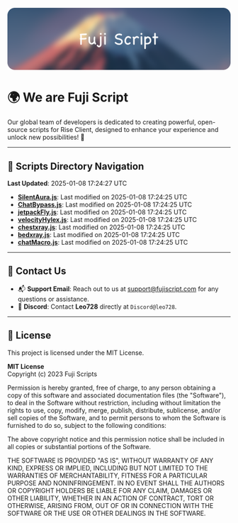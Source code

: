 ![Banner](.github/b.webp)

# 🌍 **We are Fuji Script**

Our global team of developers is dedicated to creating powerful, open-source scripts for Rise Client, designed to enhance your experience and unlock new possibilities! 🌟

---
<!-- SCRIPTS_NAVIGATION_START -->
## 📂 **Scripts Directory Navigation**

**Last Updated**: 2025-01-08 17:24:27 UTC

- **[SilentAura.js](scripts/SilentAura.js)**: Last modified on 2025-01-08 17:24:25 UTC
- **[ChatBypass.js](scripts/ChatBypass.js)**: Last modified on 2025-01-08 17:24:25 UTC
- **[jetpackFly.js](scripts/jetpackFly.js)**: Last modified on 2025-01-08 17:24:25 UTC
- **[velocityHylex.js](scripts/velocityHylex.js)**: Last modified on 2025-01-08 17:24:25 UTC
- **[chestxray.js](scripts/chestxray.js)**: Last modified on 2025-01-08 17:24:25 UTC
- **[bedxray.js](scripts/bedxray.js)**: Last modified on 2025-01-08 17:24:25 UTC
- **[chatMacro.js](scripts/chatMacro.js)**: Last modified on 2025-01-08 17:24:25 UTC

<!-- SCRIPTS_NAVIGATION_END -->

---

## 💬 **Contact Us**  
- 📬 **Support Email**: Reach out to us at [support@fujiscript.com](mailto:support@fujiscript.com) for any questions or assistance.  
- 💬 **Discord**: Contact **Leo728** directly at `Discord@leo728`.

---

## 📜 **License**

This project is licensed under the MIT License.  

**MIT License**  
Copyright (c) 2023 Fuji Scripts  

Permission is hereby granted, free of charge, to any person obtaining a copy of this software and associated documentation files (the "Software"), to deal in the Software without restriction, including without limitation the rights to use, copy, modify, merge, publish, distribute, sublicense, and/or sell copies of the Software, and to permit persons to whom the Software is furnished to do so, subject to the following conditions:  

The above copyright notice and this permission notice shall be included in all copies or substantial portions of the Software.  

THE SOFTWARE IS PROVIDED "AS IS", WITHOUT WARRANTY OF ANY KIND, EXPRESS OR IMPLIED, INCLUDING BUT NOT LIMITED TO THE WARRANTIES OF MERCHANTABILITY, FITNESS FOR A PARTICULAR PURPOSE AND NONINFRINGEMENT. IN NO EVENT SHALL THE AUTHORS OR COPYRIGHT HOLDERS BE LIABLE FOR ANY CLAIM, DAMAGES OR OTHER LIABILITY, WHETHER IN AN ACTION OF CONTRACT, TORT OR OTHERWISE, ARISING FROM, OUT OF OR IN CONNECTION WITH THE SOFTWARE OR THE USE OR OTHER DEALINGS IN THE SOFTWARE.  
